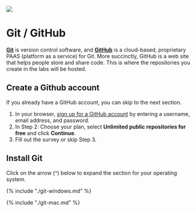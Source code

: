 ![](/assets/gitLogo.png)

# Git / GitHub
[**Git**](https://git-scm.org) is version control software, and [**GitHub**](https://github.com) is a cloud-based, proprietary PAAS (platform as a service) for Git.  More succinctly, GitHub is a web site that helps people store and share code.  This is where the repositories you create in the labs will be hosted.

## Create a Github account
If you already have a GitHub account, you can skip to the next section.

1. In your browser, [sign up for a GitHub account](https://github.com/join?source=header-home) by entering a username, email address, and password.
1. In Step 2: Choose your plan, select **Unlimited public repositories for free** and click **Continue**.
1. Fill out the survey or skip Step 3.

## Install Git
Click on the arrow (^) below to expand the section for your operating system.

<!--sec data-title="Windows" data-id="section0" data-show=true data-collapse=true ces-->

{% include "./git-windows.md" %}

<!--endsec-->

<!--sec data-title="Mac" data-id="section1" data-show=true data-collapse=true ces-->

{% include "./git-mac.md" %}

<!--endsec-->
